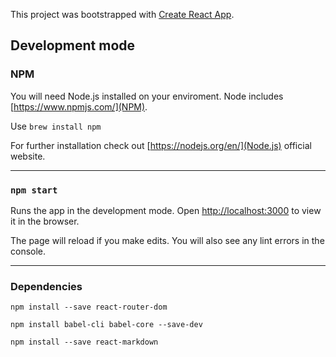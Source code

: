 This project was bootstrapped with [Create React App](https://github.com/facebook/create-react-app).


## Development mode

### NPM
You will need Node.js installed on your enviroment.
Node includes [https://www.npmjs.com/](NPM).

Use
    `brew install npm`

For further installation check out [https://nodejs.org/en/](Node.js) official website.

-----------------------

### `npm start`
Runs the app in the development mode.
Open [http://localhost:3000](http://localhost:3000) to view it in the browser.

The page will reload if you make edits.
You will also see any lint errors in the console.

-----------------------
### Dependencies
`npm install --save react-router-dom`

`npm install babel-cli babel-core --save-dev`

`npm install --save react-markdown`